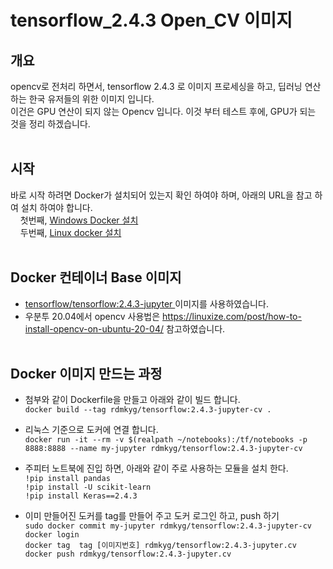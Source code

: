 # tensorflow_2.4.3 Open_CV 이미지 
## 개요 
  opencv로 전처리 하면서, tensorflow 2.4.3 로 이미지 프로세싱을 하고, 딥러닝 연산 하는 한국 유저들의 위한 이미지 입니다. <br>
  이건은 GPU 연산이 되지 않는 Opencv 입니다.   이것 부터 테스트 후에,  GPU가 되는 것을 정리 하겠습니다. 
  <br><br>
  

## 시작 
   바로 시작 하려면 Docker가 설치되어 있는지 확인 하여야 하며,  아래의 URL을 참고 하여 설치 하여야 합니다.   
   &nbsp;  &nbsp;  첫번째,  <a href ="https://myjamong.tistory.com/296#:~:text=Windows%20%ED%99%98%EA%B2%BD%EC%97%90%20Docker%20%EC%84%A4%EC%B9%98%ED%95%98%EA%B8%B0%20%EC%9C%84%ED%95%B4%20Docker%20Hub%EC%97%90%EC%84%9C,%EC%95%84%EB%9E%98%20%EC%BB%B4%ED%8F%AC%EB%84%8C%ED%8A%B8%EB%93%A4%EC%9D%B4%20%EC%A0%9C%EA%B3%B5%EB%90%9C%EB%8B%A4.&text=%EC%84%A4%EC%B9%98%ED%8C%8C%EC%9D%BC%EC%9D%84%20%EC%8B%A4%ED%96%89%ED%95%B4%EC%84%9C,%ED%95%98%EB%8A%94%20%EA%B2%83%EC%9D%84%20%ED%99%95%EC%9D%B8%ED%95%A0%20%EC%88%98%20%EC%9E%88%EB%8B%A4.">  Windows Docker 설치 </a> <br>
   &nbsp;  &nbsp;   두번째,  <a href ="https://rdmkyg.blogspot.com/2022/02/ubunt-docker-r-pull-push.html">  Linux docker 설치 </a> 
 <br> <br>  
   
## Docker 컨테이너 Base 이미지 
- <a href = "https://hub.docker.com/r/tensorflow/tensorflow/"> tensorflow/tensorflow:2.4.3-jupyter </a> 이미지를 사용하였습니다. 
- 우분투 20.04에서 opencv 사용법은 https://linuxize.com/post/how-to-install-opencv-on-ubuntu-20-04/ 참고하였습니다. <br><br>

## Docker 이미지 만드는 과정
- 첨부와 같이 Dockerfile을 만들고 아래와 같이 빌드 합니다.   <br>
     ` docker build --tag rdmkyg/tensorflow:2.4.3-jupyter-cv . `
-   리눅스 기준으로  도커에 연결 합니다.     
   ` docker run -it --rm -v $(realpath ~/notebooks):/tf/notebooks -p 8888:8888 --name my-jupyter rdmkyg/tensorflow:2.4.3-jupyter-cv `
    
- 주피터 노트북에 진입 하면,  아래와 같이 주로 사용하는 모듈을 설치 한다. <br>
   `!pip install pandas` <br>
   `!pip install -U scikit-learn` <br>
   `!pip install Keras==2.4.3` <br>

- 이미 만들어진 도커를 tag를 만들어 주고 도커 로그인 하고,  push 하기 <br>
   `sudo docker commit my-jupyter rdmkyg/tensorflow:2.4.3-jupyter-cv` <br>
   `docker login` <br>
   `docker tag  tag [이미지번호] rdmkyg/tensorflow:2.4.3-jupyter.cv`     <br>
   `docker push rdmkyg/tensorflow:2.4.3-jupyter.cv`



 


